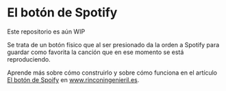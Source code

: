 # El botón de Spotify

Este repositorio es aún WIP

Se trata de un botón físico que al ser presionado da la orden a Spotify para guardar como favorita la canción que en ese momento se está reproduciendo.

Aprende más sobre cómo construirlo y sobre cómo funciona en el artículo [El botón de Spoify]() en www.rinconingenieril.es.
